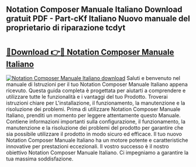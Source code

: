 ## Notation Composer Manuale Italiano Download gratuit PDF - Part-cKf Italiano Nuovo manuale del proprietario di riparazione tcdyt

# <h2><a href="http://dfgzgq8.blite.top/?on=Notation+Composer+Manuale+Italiano">🔗Download 👉🔴 Notation Composer Manuale Italiano</a></h2>

[![Notation Composer Manuale Italiano download](https://i.imgur.com/lujVjoI.png)](http://dfgzgq8.blite.top/?on=Notation+Composer+Manuale+Italiano)
Saluti e benvenuto nel manuale di Istruzioni per il tuo Notation Composer Manuale Italiano appena ricevuto. Questa guida completa è progettata per aiutarti a comprendere e utilizzare tutte le funzionalità e i vantaggi del tuo Prodotto. Troverai istruzioni chiare per L'installazione, il funzionamento, la manutenzione e la risoluzione dei problemi. Prima di utilizzare Notation Composer Manuale Italiano, prenditi un momento per leggere attentamente questo Manuale. Contiene informazioni importanti sulla configurazione, il funzionamento, la manutenzione e la risoluzione dei problemi del prodotto per garantire che sia possibile utilizzare il prodotto in modo sicuro ed efficace. Il tuo nuovo Notation Composer Manuale Italiano ha un motore potente e caratteristiche innovative per prestazioni eccezionali. Il vostro successo è il nostro obiettivo Notation Composer Manuale Italiano. Ci impegniamo a garantire la tua massima soddisfazione.
